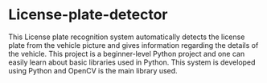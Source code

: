 # License-plate-detector
This License plate recognition system automatically detects the license plate from the vehicle picture and gives information regarding the details of the vehicle. This project is a beginner-level Python project and one can easily learn about basic libraries used in Python.
This system is developed using Python and OpenCV is the main library used.

